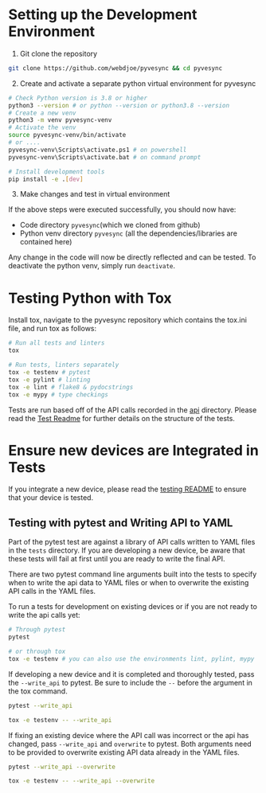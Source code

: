 # Setting up the Development Environment

1. Git clone the repository

```bash
git clone https://github.com/webdjoe/pyvesync && cd pyvesync
```

2. Create and activate a separate python virtual environment for pyvesync

```bash
# Check Python version is 3.8 or higher
python3 --version # or python --version or python3.8 --version
# Create a new venv
python3 -m venv pyvesync-venv
# Activate the venv
source pyvesync-venv/bin/activate
# or ....
pyvesync-venv\Scripts\activate.ps1 # on powershell
pyvesync-venv\Scripts\activate.bat # on command prompt

# Install development tools
pip install -e .[dev]
```

3. Make changes and test in virtual environment

If the above steps were executed successfully, you should now have:

- Code directory `pyvesync`(which we cloned from github)
- Python venv directory `pyvesync` (all the dependencies/libraries are contained here)

Any change in the code will now be directly reflected and can be tested. To deactivate the python venv, simply
run `deactivate`.

# Testing Python with Tox

Install tox, navigate to the pyvesync repository which contains the tox.ini file, and run tox as follows:

```bash
# Run all tests and linters
tox

# Run tests, linters separately
tox -e testenv # pytest
tox -e pylint # linting
tox -e lint # flake8 & pydocstrings
tox -e mypy # type checkings
```

Tests are run based off of the API calls recorded in the [api](src/tests/api) directory. Please read the [Test Readme](src/tests/README.md) for further details on the structure of the tests. 


# Ensure new devices are Integrated in Tests

If you integrate a new device, please read the [testing README](tests/README.md) to ensure that your device is tested.

## Testing with pytest and Writing API to YAML

Part of the pytest test are against a library of API calls written to YAML files in the `tests` directory. If you are developing a new device, be aware that these tests will fail at first until you are ready to write the final API.

There are two pytest command line arguments built into the tests to specify when to write the api data to YAML files or when to overwrite the existing API calls in the YAML files.

To run a tests for development on existing devices or if you are not ready to write the api calls yet:

```bash
# Through pytest
pytest

# or through tox
tox -e testenv # you can also use the environments lint, pylint, mypy
```

If developing a new device and it is completed and thoroughly tested, pass the `--write_api` to pytest. Be sure to include the `--` before the argument in the tox command.

```bash
pytest --write_api

tox -e testenv -- --write_api
```

If fixing an existing device where the API call was incorrect or the api has changed, pass `--write_api` and `overwrite` to pytest. Both arguments need to be provided to overwrite existing API data already in the YAML files.

```bash
pytest --write_api --overwrite

tox -e testenv -- --write_api --overwrite
```
